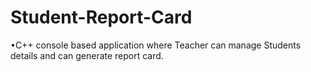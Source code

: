 # Student-Report-Card
•C++ console based application where Teacher can manage Students details and can generate report card. 
